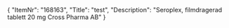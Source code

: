 {
  "ItemNr": "168163",
  "Title": "test",
  "Description": "Seroplex, filmdragerad tablett 20 mg Cross Pharma AB"
}